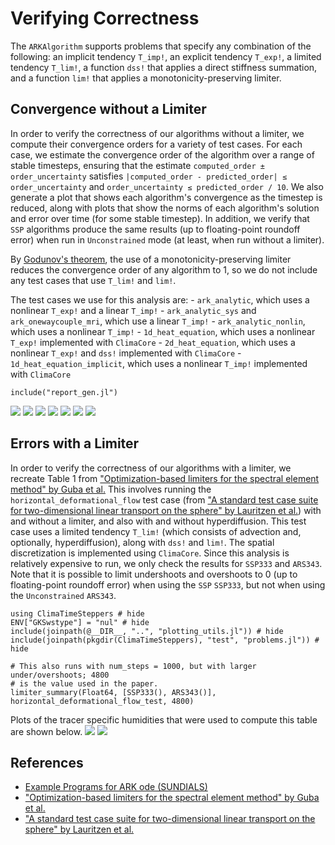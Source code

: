 # Verifying Correctness

The `ARKAlgorithm` supports problems that specify any combination of the following: an implicit tendency `T_imp!`, an explicit tendency `T_exp!`, a limited tendency `T_lim!`, a function `dss!` that applies a direct stiffness summation, and a function `lim!` that applies a monotonicity-preserving limiter.

## Convergence without a Limiter

In order to verify the correctness of our algorithms without a limiter, we compute their convergence orders for a variety of test cases. For each case, we estimate the convergence order of the algorithm over a range of stable timesteps, ensuring that the estimate `computed_order ± order_uncertainty` satisfies `|computed_order - predicted_order| ≤ order_uncertainty` and `order_uncertainty ≤ predicted_order / 10`. We also generate a plot that shows each algorithm's convergence as the timestep is reduced, along with plots that show the norms of each algorithm's solution and error over time (for some stable timestep). In addition, we verify that `SSP` algorithms produce the same results (up to floating-point roundoff error) when run in `Unconstrained` mode (at least, when run without a limiter).

By [Godunov's theorem](https://en.wikipedia.org/wiki/Godunov%27s_theorem), the use of a monotonicity-preserving limiter reduces the convergence order of any algorithm to 1, so we do not include any test cases that use `T_lim!` and `lim!`.

The test cases we use for this analysis are:
    - `ark_analytic`, which uses a nonlinear `T_exp!` and a linear `T_imp!`
    - `ark_analytic_sys` and `ark_onewaycouple_mri`, which use a linear `T_imp!`
    - `ark_analytic_nonlin`, which uses a nonlinear `T_imp!`
    - `1d_heat_equation`, which uses a nonlinear `T_exp!` implemented with `ClimaCore`
    - `2d_heat_equation`, which uses a nonlinear `T_exp!` and `dss!` implemented with `ClimaCore`
    - `1d_heat_equation_implicit`, which uses a nonlinear `T_imp!` implemented with `ClimaCore`

```@example
include("report_gen.jl")
```
 ![](output/convergence_ark_analytic_all_algorithms.png)
 ![](output/convergence_ark_analytic_sys_all_algorithms.png)
 ![](output/convergence_ark_onewaycouple_mri_all_algorithms.png)
 ![](output/convergence_ark_analytic_nonlin_all_algorithms.png)
 ![](output/convergence_1d_heat_equation_all_algorithms.png)
 ![](output/convergence_2d_heat_equation_all_algorithms.png)
 ![](output/convergence_1d_heat_equation_implicit_all_algorithms.png)

## Errors with a Limiter

In order to verify the correctness of our algorithms with a limiter, we recreate Table 1 from ["Optimization-based limiters for the spectral element method" by Guba et al.](https://www.sciencedirect.com/science/article/pii/S0021999114001491) This involves running the `horizontal_deformational_flow` test case (from ["A standard test case suite for two-dimensional linear transport on the sphere" by Lauritzen et al.](https://gmd.copernicus.org/articles/5/887/2012/gmd-5-887-2012.pdf)) with and without a limiter, and also with and without hyperdiffusion. This test case uses a limited tendency `T_lim!` (which consists of advection and, optionally, hyperdiffusion), along with `dss!` and `lim!`. The spatial discretization is implemented using `ClimaCore`. Since this analysis is relatively expensive to run, we only check the results for `SSP333` and `ARS343`. Note that it is possible to limit undershoots and overshoots to 0 (up to floating-point roundoff error) when using the `SSP` `SSP333`, but not when using the `Unconstrained` `ARS343`.

```@example
using ClimaTimeSteppers # hide
ENV["GKSwstype"] = "nul" # hide
include(joinpath(@__DIR__, "..", "plotting_utils.jl")) # hide
include(joinpath(pkgdir(ClimaTimeSteppers), "test", "problems.jl")) # hide

# This also runs with num_steps = 1000, but with larger under/overshoots; 4800
# is the value used in the paper.
limiter_summary(Float64, [SSP333(), ARS343()], horizontal_deformational_flow_test, 4800)
```

Plots of the tracer specific humidities that were used to compute this table are shown below.
 ![](output/horizontal_deformational_flow_limiter_summary_SSP333.png)
 ![](output/horizontal_deformational_flow_limiter_summary_ARS343.png)

## References

 - [Example Programs for ARK ode (SUNDIALS)](http://runge.math.smu.edu/ARKode_example.pdf)
 - ["Optimization-based limiters for the spectral element method" by Guba et al.](https://www.sciencedirect.com/science/article/pii/S0021999114001491)
 - ["A standard test case suite for two-dimensional linear transport on the sphere" by Lauritzen et al.](https://gmd.copernicus.org/articles/5/887/2012/gmd-5-887-2012.pdf)
